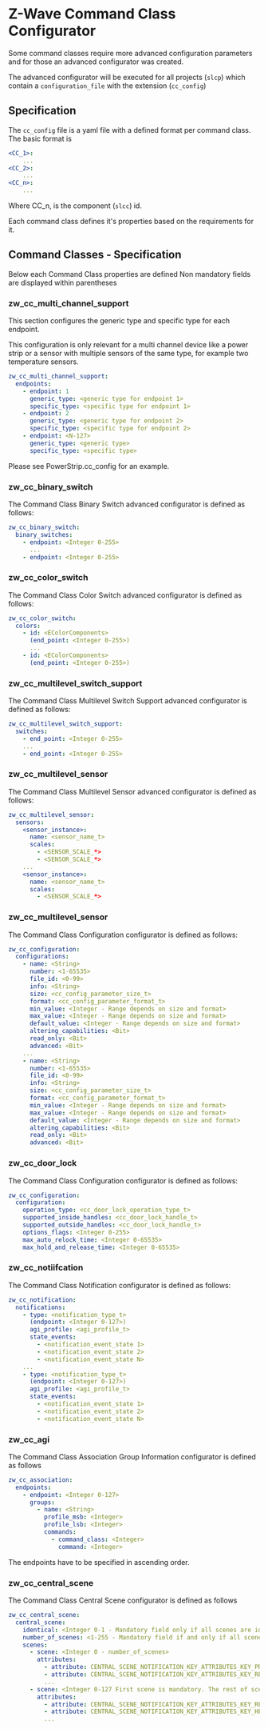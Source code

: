 # Z-Wave Command Class Configurator

Some command classes require more advanced configuration parameters and for 
those an advanced configurator was created.

The advanced configurator will be executed for all projects (`slcp`) which 
contain a `configuration_file`  with the extension (`cc_config`)

## Specification

The `cc_config` file is a yaml file with a defined format per command class.
The basic format is

```yaml
<CC_1>:
    ...
<CC_2>:
    ...
<CC_n>:
    ...
```

Where CC_n, is the component (`slcc`) id.

Each command class defines it's properties based on the requirements for it.

## Command Classes - Specification

Below each Command Class properties are defined
Non mandatory fields are displayed within parentheses

### zw_cc_multi_channel_support

This section configures the generic type and specific type for each endpoint.

This configuration is only relevant for a multi channel device like a power strip or a sensor with
multiple sensors of the same type, for example two temperature sensors.

```yaml
zw_cc_multi_channel_support:
  endpoints:
    - endpoint: 1
      generic_type: <generic type for endpoint 1>
      specific_type: <specific type for endpoint 1>
    - endpoint: 2
      generic_type: <generic type for endpoint 2>
      specific_type: <specific type for endpoint 2>
    - endpoint: <N-127>
      generic_type: <generic type>
      specific_type: <specific type>
```

Please see PowerStrip.cc_config for an example.

### zw_cc_binary_switch

The Command Class Binary Switch advanced configurator is defined as follows:

```yaml
zw_cc_binary_switch:
  binary_switches:
    - endpoint: <Integer 0-255>
      ...
    - endpoint: <Integer 0-255>
```

### zw_cc_color_switch

The Command Class Color Switch advanced configurator is defined as follows:

```yaml
zw_cc_color_switch:
  colors:
    - id: <EColorComponents>
      (end_point: <Integer 0-255>)
      ...
    - id: <EColorComponents>
      (end_point: <Integer 0-255>)
```

### zw_cc_multilevel_switch_support

The Command Class Multilevel Switch Support advanced configurator is defined as 
follows:

```yaml
zw_cc_multilevel_switch_support:
  switches:
    - end_point: <Integer 0-255>
    ...
    - end_point: <Integer 0-255>
```

### zw_cc_multilevel_sensor

The Command Class Multilevel Sensor advanced configurator is defined as follows:

```yaml
zw_cc_multilevel_sensor:
  sensors:
    <sensor_instance>:
      name: <sensor_name_t>
      scales:
        - <SENSOR_SCALE_*>
        - <SENSOR_SCALE_*>
    ...
    <sensor_instance>:
      name: <sensor_name_t>
      scales:
        - <SENSOR_SCALE_*>
```

### zw_cc_multilevel_sensor

The Command Class Configuration configurator is defined as follows:

```yaml
zw_cc_configuration:
  configurations:
    - name: <String>
      number: <1-65535>
      file_id: <0-99>
      info: <String>
      size: <cc_config_parameter_size_t>
      format: <cc_config_parameter_format_t>
      min_value: <Integer - Range depends on size and format>
      max_value: <Integer - Range depends on size and format>
      default_value: <Integer - Range depends on size and format>
      altering_capabilities: <Bit>
      read_only: <Bit>
      advanced: <Bit>
    ...
    - name: <String>
      number: <1-65535>
      file_id: <0-99>
      info: <String>
      size: <cc_config_parameter_size_t>
      format: <cc_config_parameter_format_t>
      min_value: <Integer - Range depends on size and format>
      max_value: <Integer - Range depends on size and format>
      default_value: <Integer - Range depends on size and format>
      altering_capabilities: <Bit>
      read_only: <Bit>
      advanced: <Bit>
```

### zw_cc_door_lock

The Command Class Configuration configurator is defined as follows:

```yaml
zw_cc_configuration:
  configuration:
    operation_type: <cc_door_lock_operation_type_t>
    supported_inside_handles: <cc_door_lock_handle_t>
    supported_outside_handles: <cc_door_lock_handle_t>
    options_flags: <Integer 0-255>
    max_auto_relock_time: <Integer 0-65535>
    max_hold_and_release_time: <Integer 0-65535>
```

### zw_cc_notiifcation

The Command Class Notification configurator is defined as follows:

```yaml
zw_cc_notification:
  notifications:
    - type: <notification_type_t>
      (endpoint: <Integer 0-127>)
      agi_profile: <agi_profile_t>
      state_events:
        - <notification_event_state 1>
        - <notification_event_state 2>
        - <notification_event_state N>
    ...
    - type: <notification_type_t>
      (endpoint: <Integer 0-127>)
      agi_profile: <agi_profile_t>
      state_events:
        - <notification_event_state 1>
        - <notification_event_state 2>
        - <notification_event_state N>
```

### zw_cc_agi

The Command Class Association Group Information configurator is defined as follows

```yaml
zw_cc_association: 
  endpoints: 
    - endpoint: <Integer 0-127>
      groups: 
        - name: <String>
          profile_msb: <Integer>
          profile_lsb: <Integer>
          commands: 
            - command_class: <Integer>
              command: <Integer>

```
The endpoints have to be specified in ascending order.

### zw_cc_central_scene

The Command Class Central Scene configurator is defined as follows

```yaml
zw_cc_central_scene:
  central_scene:
    identical: <Integer 0-1 - Mandatory field only if all scenes are identical> 
    number_of_scenes: <1-255 - Mandatory field if and only if all scenes are identical>
    scenes:
      - scene: <Integer 0 - number_of_scenes>
        attributes:
          - attribute: CENTRAL_SCENE_NOTIFICATION_KEY_ATTRIBUTES_KEY_PRESSED_1_TIME_V2
          - attribute: CENTRAL_SCENE_NOTIFICATION_KEY_ATTRIBUTES_KEY_RELEASED_V2
          ...
      - scene: <Integer 0-127 First scene is mandatory. The rest of scenes are mandatory if and only if scenes are not identical>
        attributes:
          - attribute: CENTRAL_SCENE_NOTIFICATION_KEY_ATTRIBUTES_KEY_RELEASED_V2
          - attribute: CENTRAL_SCENE_NOTIFICATION_KEY_ATTRIBUTES_KEY_HELD_DOWN_V2
          ...
```

